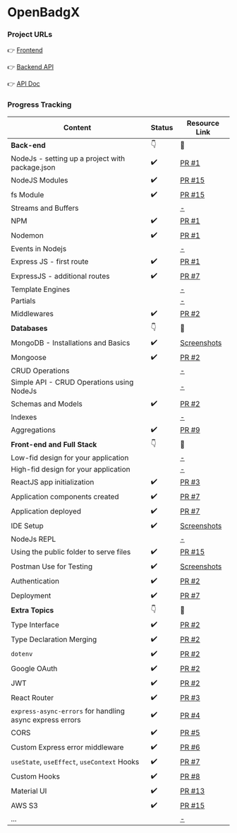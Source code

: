 # OpenBadgX

### Project URLs
👉 [Frontend](https://openbadgx.netlify.app)  

👉 [Backend API](https://openbadgx-staging.up.railway.app/ping)  

👉 [API Doc](https://documenter.getpostman.com/view/16155851/2s93Jrw514)


### Progress Tracking
|Content|Status|Resource Link|
|-----|-----|------|
|**Back-end**|👇|🔗|
|NodeJs - setting up a project with package.json|✔️|[PR #1](https://github.com/kalviumcommunity/openbadgx/pull/1)|
|NodeJS Modules|✔️|[PR #15](https://github.com/kalviumcommunity/openbadgx/pull/15)|
|fs Module|✔️|[PR #15](https://github.com/kalviumcommunity/openbadgx/pull/15)|
|Streams and Buffers||[-](#)|
|NPM|✔️|[PR #1](https://github.com/kalviumcommunity/openbadgx/pull/1)|
|Nodemon|✔️|[PR #1](https://github.com/kalviumcommunity/openbadgx/pull/1)|
|Events in Nodejs||[-](#)|
|Express JS - first route|✔️|[PR #1](https://github.com/kalviumcommunity/openbadgx/pull/1)|
|ExpressJS - additional routes|✔️|[PR #7](https://github.com/kalviumcommunity/openbadgx/pull/7)|
|Template Engines||[-](#)|
|Partials||[-](#)|
|Middlewares|✔️|[PR #2](https://github.com/kalviumcommunity/openbadgx/pull/2)|
|**Databases**|👇|🔗|
|MongoDB - Installations and Basics|✔️|[Screenshots](https://drive.google.com/drive/u/0/folders/1cYWrXWQUlxO85u704mKppvoHq-VVdLbV)|
|Mongoose|✔️|[PR #2](https://github.com/kalviumcommunity/openbadgx/pull/2)|
|CRUD Operations||[-](#)|
|Simple API - CRUD Operations using NodeJs||[-](#)|
|Schemas and Models|✔️|[PR #2](https://github.com/kalviumcommunity/openbadgx/pull/2)|
|Indexes||[-](#)|
|Aggregations|✔️|[PR #9](https://github.com/kalviumcommunity/openbadgx/pull/9)|
|**Front-end and Full Stack**|👇|🔗|
|Low-fid design for your application||[-](#)|
|High-fid design for your application||[-](#)|
|ReactJS app initialization|✔️|[PR #3](https://github.com/kalviumcommunity/openbadgx/pull/3)|
|Application components created|✔️|[PR #7](https://github.com/kalviumcommunity/openbadgx/pull/7)|
|Application deployed|✔️|[PR #7](https://github.com/kalviumcommunity/openbadgx/pull/7)|
|IDE Setup|✔️|[Screenshots](https://drive.google.com/drive/u/0/folders/1YmTkldijAOL4Ud4fXhDXhL1tDXxeypmZ)|
|NodeJs REPL||[-](#)|
|Using the public folder to serve files|✔️|[PR #15](https://github.com/kalviumcommunity/openbadgx/pull/15)|
|Postman Use for Testing|✔️|[Screenshots](https://drive.google.com/drive/u/0/folders/13uE0Cd6R2MFbk2D8W8dvTnb7pqzqAPLt)|
|Authentication|✔️|[PR #2](https://github.com/kalviumcommunity/openbadgx/pull/2)|
|Deployment|✔️|[PR #7](https://github.com/kalviumcommunity/openbadgx/pull/7)|
|**Extra Topics**|👇|🔗|
|Type Interface|✔️|[PR #2](https://github.com/kalviumcommunity/openbadgx/pull/2)|
|Type Declaration Merging|✔️|[PR #2](https://github.com/kalviumcommunity/openbadgx/pull/2)|
|`dotenv`|✔️|[PR #2](https://github.com/kalviumcommunity/openbadgx/pull/2)|
|Google OAuth|✔️|[PR #2](https://github.com/kalviumcommunity/openbadgx/pull/2)|
|JWT|✔️|[PR #2](https://github.com/kalviumcommunity/openbadgx/pull/2)|
|React Router|✔️|[PR #3](https://github.com/kalviumcommunity/openbadgx/pull/3)|
|`express-async-errors` for handling async express errors|✔️|[PR #4](https://github.com/kalviumcommunity/openbadgx/pull/4)|
|CORS|✔️|[PR #5](https://github.com/kalviumcommunity/openbadgx/pull/5)|
|Custom Express error middleware|✔️|[PR #6](https://github.com/kalviumcommunity/openbadgx/pull/6)|
|`useState`, `useEffect`, `useContext` Hooks|✔️|[PR #7](https://github.com/kalviumcommunity/openbadgx/pull/7)|
|Custom Hooks|✔️|[PR #8](https://github.com/kalviumcommunity/openbadgx/pull/8)|
|Material UI|✔️|[PR #13](https://github.com/kalviumcommunity/openbadgx/pull/13)|
|AWS S3|✔️|[PR #15](https://github.com/kalviumcommunity/openbadgx/pull/15)|
|...||[-](#)|
